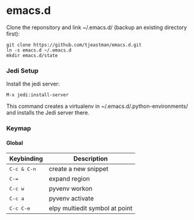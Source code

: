 emacs.d
=======
Clone the reponsitory and link ~/.emacs.d/ (backup an existing directory first):
```
git clone https://github.com/tjeastman/emacs.d.git
ln -s emacs.d ~/.emacs.d
mkdir emacs.d/state
```

### Jedi Setup

Install the jedi server:
```shell
M-x jedi:install-server
```
This command creates a virtualenv in ~/.emacs.d/.python-environments/ and installs the Jedi server there.


### Keymap

#### Global

Keybinding             | Description
-----------------------|------------------------------------------------------------
<kbd>C-c & C-n</kbd>   | create a new snippet
<kbd>C-=</kbd>         | expand region
<kbd>C-c w</kbd>       | pyvenv workon
<kbd>C-c a</kbd>       | pyvenv activate
<kbd>C-c C-e</kbd>     | elpy multiedit symbol at point
